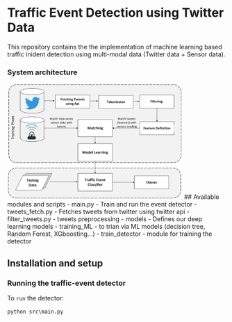 # Traffic Event Detection using Twitter Data
This repository contains the the implementation of machine learning based traffic inident detection using multi-modal data (Twitter data + Sensor data).

### System architecture

<img src="https://raw.githubusercontent.com/SenayGe/traffic-event-detection-using-Twitter-data/master/system_architecture.png"  width=80% height=80% >
## Available modules and scripts
- main.py - Train and run the event detector
- tweets_fetch.py - Fetches tweets from twitter using twitter api
- filter_tweets.py - tweets preprocessing
- models - Defines our deep learning models
- training_ML - to trian via ML models (decision tree, Random Forest, XGboosting...)
- train_detector - module for training the detector

## Installation and setup
### Running the traffic-event detector
To `run` the detector:
```
python src\main.py
```


